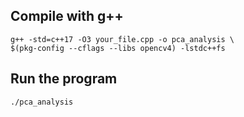 
## Compile with g++
```
g++ -std=c++17 -O3 your_file.cpp -o pca_analysis \
$(pkg-config --cflags --libs opencv4) -lstdc++fs
```

## Run the program
```
./pca_analysis
```